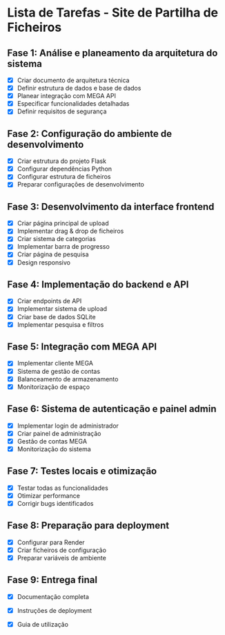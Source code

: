 # Lista de Tarefas - Site de Partilha de Ficheiros

## Fase 1: Análise e planeamento da arquitetura do sistema
- [x] Criar documento de arquitetura técnica
- [x] Definir estrutura de dados e base de dados
- [x] Planear integração com MEGA API
- [x] Especificar funcionalidades detalhadas
- [x] Definir requisitos de segurança

## Fase 2: Configuração do ambiente de desenvolvimento
- [x] Criar estrutura do projeto Flask
- [x] Configurar dependências Python
- [x] Configurar estrutura de ficheiros
- [x] Preparar configurações de desenvolvimento

## Fase 3: Desenvolvimento da interface frontend
- [x] Criar página principal de upload
- [x] Implementar drag & drop de ficheiros
- [x] Criar sistema de categorias
- [x] Implementar barra de progresso
- [x] Criar página de pesquisa
- [x] Design responsivo

## Fase 4: Implementação do backend e API
- [x] Criar endpoints de API
- [x] Implementar sistema de upload
- [x] Criar base de dados SQLite
- [x] Implementar pesquisa e filtros

## Fase 5: Integração com MEGA API
- [x] Implementar cliente MEGA
- [x] Sistema de gestão de contas
- [x] Balanceamento de armazenamento
- [x] Monitorização de espaço

## Fase 6: Sistema de autenticação e painel admin
- [x] Implementar login de administrador
- [x] Criar painel de administração
- [x] Gestão de contas MEGA
- [x] Monitorização do sistema

## Fase 7: Testes locais e otimização
- [x] Testar todas as funcionalidades
- [x] Otimizar performance
- [x] Corrigir bugs identificados

## Fase 8: Preparação para deployment
- [x] Configurar para Render
- [x] Criar ficheiros de configuração
- [x] Preparar variáveis de ambiente

## Fase 9: Entrega final
- [x] Documentação completa
- [x] Instruções de deployment
- [x] Guia de utilização

